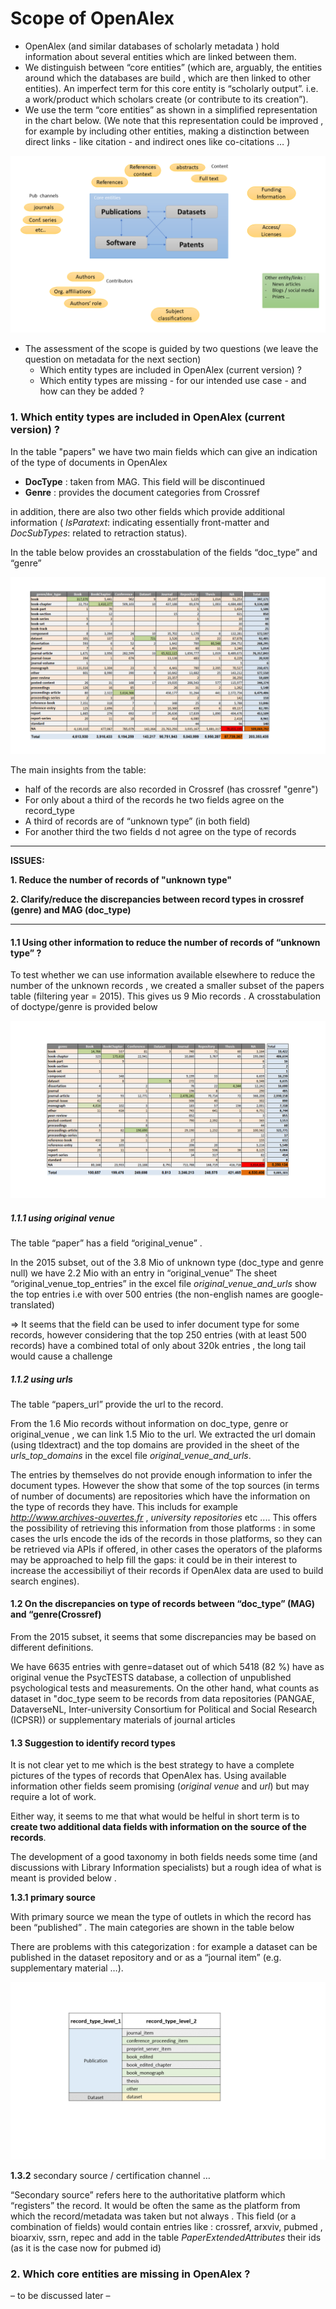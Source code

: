# Scope of OpenAlex

- OpenAlex (and similar databases of scholarly metadata ) hold information about several entities which are linked between them. 
- We distinguish between “core entities” (which are, arguably,  the entities around which the databases are build , which are then linked to other entities).  An imperfect term for this core entity is “scholarly output”. i.e. a work/product which scholars create (or contribute to its creation”). 
- We use the term “core entities” as shown in a simplified representation in the chart below. (We note that this representation could be improved , for example by including other entities, making a distinction between direct links - like citation - and indirect ones like co-citations … ) 

![Entities](/_images/scope_scholarly_data_entities.PNG)


- The assessment of the scope is guided by two questions (we leave the question on metadata for the next section) 
  * Which entity types are included in OpenAlex (current version) ? 
  * Which entity types are missing - for our intended use case - and how can they be added ?

### 1. Which entity types are included in OpenAlex (current version) ? 

In the table "papers" we have two main fields which can give an indication of the type of documents in OpenAlex

* **DocType**    : taken from MAG. This field will be discontinued
* **Genre**    : provides the document categories from Crossref  

in addition, there are also two other fields which provide additional information ( *IsParatext*: indicating essentially front-matter and *DocSubTypes*: related to retraction status). 

In the table below provides an crosstabulation of the fields “doc_type” and “genre” 

![Entities](/_images/scope_crosstab_genre_doctype_fullset.PNG)

The main insights from the table: 
* half of the records are also recorded in Crossref (has crossref "genre") 
* For only about a third of the records he two fields agree on the record_type
* A third of records are of  “unknown type” (in both field) 
* For another third the two fields d not agree on the type of records 



----

**ISSUES:**
  
**1. Reduce the number of records of "unknown type"**
 
**2. Clarify/reduce the discrepancies between record types in crossref (genre) and MAG (doc_type)**

----





#### 1.1 Using other information to reduce the number of records of “unknown type”  ? 

To test whether we can use information available elsewhere to reduce the number of the unknown records , we created a smaller subset of the papers table (filtering year = 2015).  This gives us 9 Mio records . A crosstabulation of doctype/genre is provided below 

![Entities](/_images/scope_crosstab_genre_doctype_subset_2015.PNG)


##### 1.1.1 using original venue 

The table “paper” has a field “original_venue” . 

In the 2015 subset, out of the 3.8 Mio of unknown type (doc_type and genre null) we have 2.2 Mio with an entry in “original_venue” 
The sheet “original_venue_top_entries” in the excel file *original_venue_and_urls* show the top entries i.e with over 500 entries (the non-english names are google-translated) 

=>  It seems that the field can be used to infer document type for some records, however considering that the top 250 entries (with at least 500 records) have a combined total of only about 320k entries , the long tail would cause a challenge 

##### 1.1.2 using urls 

The table “papers_url”  provide the url to the record. 

From the 1.6 Mio records without information on doc_type, genre or original_venue , we can link 1.5 Mio to the url. 
We extracted the url domain (using tldextract) and the top domains are provided in the sheet of the *urls_top_domains* in the excel file *original_venue_and_urls*. 

The entries by themselves do not provide enough information to infer the document types. However the show that some of the top sources (in terms of number of documents) are repositories which have the information on the type of records they have. This includs for example *http://www.archives-ouvertes.fr* , *university repositories* etc ....  This offers the possibility of retrieving this information from those platforms : in some cases the urls encode the ids of the records in those platforms, so they can be retrieved via APIs if offered, in other cases the operators of the plaforms may be approached to help fill the gaps: it could be in their interest to increase the accessibiliyt of their records if OpenAlex data are used to build search engines). 


#### 1.2 On the discrepancies on type of records  between “doc_type” (MAG) and “genre(Crossref) 

From the 2015 subset, it seems that some discrepancies may be based on different definitions. 

We have 6635 entries with genre=dataset  out of which 5418 (82 %) have as original venue the PsycTESTS database, a collection of unpublished  psychological tests and measurements. On the other hand, what counts as dataset in "doc_type seem to be records from data repositories (PANGAE, DataverseNL, Inter-university Consortium for Political and Social Research (ICPSR)) or supplementary materials of journal articles

#### 1.3 Suggestion to identify record types 

It is not clear yet to me which is the best strategy to have a complete pictures of the types of records that OpenAlex has. Using available information other fields seem promising  (*original venue* and *url*) but may require a lot of work. 

Either way, it seems to me that what would be helful in short term is to **create two additional data fields with information on the source of the records**.  

The development of a good taxonomy in both fields needs some time (and discussions  with Library Information specialists) but a rough idea of what is meant is provided below . 

**1.3.1   primary source**

With primary source we mean the type of outlets in which the record has been “published” . The main  categories are shown in the table below 

There are problems with this categorization : for example a dataset can be published in the dataset repository and or as a “journal item” (e.g. supplementary material …). 

![Entities](/_images/scope_record_type_1.PNG)

**1.3.2**  secondary source / certification channel … 

“Secondary source” refers here to the authoritative platform which “registers” the record. It would be often the same as the platform from which the record/metadata was taken but not always .  This field (or a combination of fields) would contain entries like : crossref, arxviv, pubmed , bioarxiv, ssrn, repec and add in the table *PaperExtendedAttributes*  their ids (as it is the case now for pubmed id) 




### 2. Which core entities are missing in OpenAlex  ? 
– to be discussed later – 
